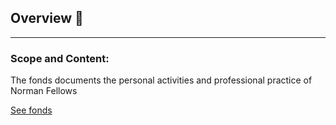 ## Overview 👋


---

### Scope and Content:
The fonds documents the personal activities and professional practice of Norman Fellows

[See fonds](https://github.com/Norman-Fellows/.github)

